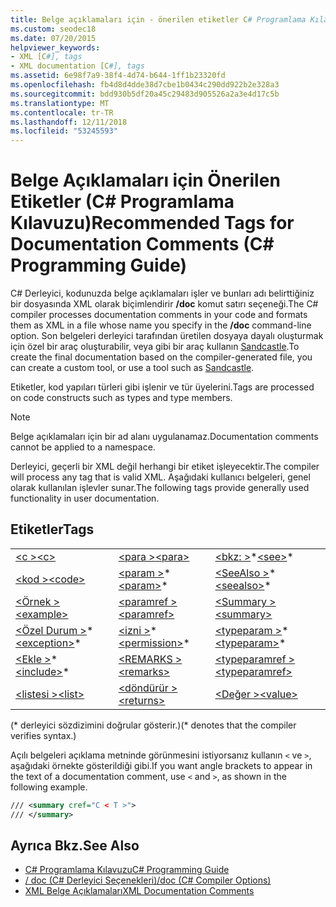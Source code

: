 ```yaml
---
title: Belge açıklamaları için - önerilen etiketler C# Programlama Kılavuzu
ms.custom: seodec18
ms.date: 07/20/2015
helpviewer_keywords:
- XML [C#], tags
- XML documentation [C#], tags
ms.assetid: 6e98f7a9-38f4-4d74-b644-1ff1b23320fd
ms.openlocfilehash: fb4d8d4dde38d7cbe1b0434c290dd922b2e328a3
ms.sourcegitcommit: bdd930b5df20a45c29483d905526a2a3e4d17c5b
ms.translationtype: MT
ms.contentlocale: tr-TR
ms.lasthandoff: 12/11/2018
ms.locfileid: "53245593"
---
```

# <a name="recommended-tags-for-documentation-comments-c-programming-guide"></a><span data-ttu-id="3403e-102">Belge Açıklamaları için Önerilen Etiketler (C# Programlama Kılavuzu)</span><span class="sxs-lookup"><span data-stu-id="3403e-102">Recommended Tags for Documentation Comments (C# Programming Guide)</span></span>
<span data-ttu-id="3403e-103">C# Derleyici, kodunuzda belge açıklamaları işler ve bunları adı belirttiğiniz bir dosyasında XML olarak biçimlendirir **/doc** komut satırı seçeneği.</span><span class="sxs-lookup"><span data-stu-id="3403e-103">The C# compiler processes documentation comments in your code and formats them as XML in a file whose name you specify in the **/doc** command-line option.</span></span> <span data-ttu-id="3403e-104">Son belgeleri derleyici tarafından üretilen dosyaya dayalı oluşturmak için özel bir araç oluşturabilir, veya gibi bir araç kullanın [Sandcastle](https://github.com/EWSoftware/SHFB).</span><span class="sxs-lookup"><span data-stu-id="3403e-104">To create the final documentation based on the compiler-generated file, you can create a custom tool, or use a tool such as [Sandcastle](https://github.com/EWSoftware/SHFB).</span></span>  
  
 <span data-ttu-id="3403e-105">Etiketler, kod yapıları türleri gibi işlenir ve tür üyelerini.</span><span class="sxs-lookup"><span data-stu-id="3403e-105">Tags are processed on code constructs such as types and type members.</span></span>  
  
> [!NOTE]
>  <span data-ttu-id="3403e-106">Belge açıklamaları için bir ad alanı uygulanamaz.</span><span class="sxs-lookup"><span data-stu-id="3403e-106">Documentation comments cannot be applied to a namespace.</span></span>  
  
 <span data-ttu-id="3403e-107">Derleyici, geçerli bir XML değil herhangi bir etiket işleyecektir.</span><span class="sxs-lookup"><span data-stu-id="3403e-107">The compiler will process any tag that is valid XML.</span></span> <span data-ttu-id="3403e-108">Aşağıdaki kullanıcı belgeleri, genel olarak kullanılan işlevler sunar.</span><span class="sxs-lookup"><span data-stu-id="3403e-108">The following tags provide generally used functionality in user documentation.</span></span>  
  
## <a name="tags"></a><span data-ttu-id="3403e-109">Etiketler</span><span class="sxs-lookup"><span data-stu-id="3403e-109">Tags</span></span>  
  
||||  
|---|---|---|  
|[<span data-ttu-id="3403e-110">\<c ></span><span class="sxs-lookup"><span data-stu-id="3403e-110">\<c></span></span>](../../../csharp/programming-guide/xmldoc/code-inline.md)|[<span data-ttu-id="3403e-111">\<para ></span><span class="sxs-lookup"><span data-stu-id="3403e-111">\<para></span></span>](../../../csharp/programming-guide/xmldoc/para.md)|<span data-ttu-id="3403e-112">[\<bkz: >](../../../csharp/programming-guide/xmldoc/see.md)\*</span><span class="sxs-lookup"><span data-stu-id="3403e-112">[\<see>](../../../csharp/programming-guide/xmldoc/see.md)\*</span></span>|  
|[<span data-ttu-id="3403e-113">\<kod ></span><span class="sxs-lookup"><span data-stu-id="3403e-113">\<code></span></span>](../../../csharp/programming-guide/xmldoc/code.md)|<span data-ttu-id="3403e-114">[\<param >](../../../csharp/programming-guide/xmldoc/param.md)\*</span><span class="sxs-lookup"><span data-stu-id="3403e-114">[\<param>](../../../csharp/programming-guide/xmldoc/param.md)\*</span></span>|<span data-ttu-id="3403e-115">[\<SeeAlso >](../../../csharp/programming-guide/xmldoc/seealso.md)\*</span><span class="sxs-lookup"><span data-stu-id="3403e-115">[\<seealso>](../../../csharp/programming-guide/xmldoc/seealso.md)\*</span></span>|  
|[<span data-ttu-id="3403e-116">\<Örnek ></span><span class="sxs-lookup"><span data-stu-id="3403e-116">\<example></span></span>](../../../csharp/programming-guide/xmldoc/example.md)|[<span data-ttu-id="3403e-117">\<paramref ></span><span class="sxs-lookup"><span data-stu-id="3403e-117">\<paramref></span></span>](../../../csharp/programming-guide/xmldoc/paramref.md)|[<span data-ttu-id="3403e-118">\<Summary ></span><span class="sxs-lookup"><span data-stu-id="3403e-118">\<summary></span></span>](../../../csharp/programming-guide/xmldoc/summary.md)|  
|<span data-ttu-id="3403e-119">[\<Özel Durum >](../../../csharp/programming-guide/xmldoc/exception.md)\*</span><span class="sxs-lookup"><span data-stu-id="3403e-119">[\<exception>](../../../csharp/programming-guide/xmldoc/exception.md)\*</span></span>|<span data-ttu-id="3403e-120">[\<izni >](../../../csharp/programming-guide/xmldoc/permission.md)\*</span><span class="sxs-lookup"><span data-stu-id="3403e-120">[\<permission>](../../../csharp/programming-guide/xmldoc/permission.md)\*</span></span>|<span data-ttu-id="3403e-121">[\<typeparam >](../../../csharp/programming-guide/xmldoc/typeparam.md)\*</span><span class="sxs-lookup"><span data-stu-id="3403e-121">[\<typeparam>](../../../csharp/programming-guide/xmldoc/typeparam.md)\*</span></span>|  
|<span data-ttu-id="3403e-122">[\<Ekle >](../../../csharp/programming-guide/xmldoc/include.md)\*</span><span class="sxs-lookup"><span data-stu-id="3403e-122">[\<include>](../../../csharp/programming-guide/xmldoc/include.md)\*</span></span>|[<span data-ttu-id="3403e-123">\<REMARKS ></span><span class="sxs-lookup"><span data-stu-id="3403e-123">\<remarks></span></span>](../../../csharp/programming-guide/xmldoc/remarks.md)|[<span data-ttu-id="3403e-124">\<typeparamref ></span><span class="sxs-lookup"><span data-stu-id="3403e-124">\<typeparamref></span></span>](../../../csharp/programming-guide/xmldoc/typeparamref.md)|  
|[<span data-ttu-id="3403e-125">\<listesi ></span><span class="sxs-lookup"><span data-stu-id="3403e-125">\<list></span></span>](../../../csharp/programming-guide/xmldoc/list.md)|[<span data-ttu-id="3403e-126">\<döndürür ></span><span class="sxs-lookup"><span data-stu-id="3403e-126">\<returns></span></span>](../../../csharp/programming-guide/xmldoc/returns.md)|[<span data-ttu-id="3403e-127">\<Değer ></span><span class="sxs-lookup"><span data-stu-id="3403e-127">\<value></span></span>](../../../csharp/programming-guide/xmldoc/value.md)|  
  
 <span data-ttu-id="3403e-128">(\* derleyici sözdizimini doğrular gösterir.)</span><span class="sxs-lookup"><span data-stu-id="3403e-128">(\* denotes that the compiler verifies syntax.)</span></span>  
  
 <span data-ttu-id="3403e-129">Açılı belgeleri açıklama metninde görünmesini istiyorsanız kullanın `<` ve `>`, aşağıdaki örnekte gösterildiği gibi.</span><span class="sxs-lookup"><span data-stu-id="3403e-129">If you want angle brackets to appear in the text of a documentation comment, use `<` and `>`, as shown in the following example.</span></span>  
  
```xml  
/// <summary cref="C < T >">  
/// </summary>  
```  
  
## <a name="see-also"></a><span data-ttu-id="3403e-130">Ayrıca Bkz.</span><span class="sxs-lookup"><span data-stu-id="3403e-130">See Also</span></span>

- [<span data-ttu-id="3403e-131">C# Programlama Kılavuzu</span><span class="sxs-lookup"><span data-stu-id="3403e-131">C# Programming Guide</span></span>](../../../csharp/programming-guide/index.md)  
- [<span data-ttu-id="3403e-132">/ doc (C# Derleyici Seçenekleri)</span><span class="sxs-lookup"><span data-stu-id="3403e-132">/doc (C# Compiler Options)</span></span>](../../../csharp/language-reference/compiler-options/doc-compiler-option.md)  
- [<span data-ttu-id="3403e-133">XML Belge Açıklamaları</span><span class="sxs-lookup"><span data-stu-id="3403e-133">XML Documentation Comments</span></span>](../../../csharp/programming-guide/xmldoc/xml-documentation-comments.md)

